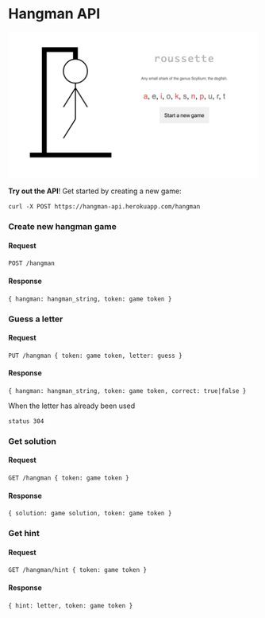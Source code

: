 # Hangman API

![Hangman](hangman.png)


**Try out the API**! Get started by creating a new game:

```
curl -X POST https://hangman-api.herokuapp.com/hangman

```

### Create new hangman game

#### Request

```
POST /hangman
```

#### Response

```
{ hangman: hangman_string, token: game token }
```

### Guess a letter

#### Request

```
PUT /hangman { token: game token, letter: guess }
```

#### Response

```
{ hangman: hangman_string, token: game token, correct: true|false }
```

When the letter has already been used

```
status 304
```

### Get solution

#### Request

```
GET /hangman { token: game token }
```
#### Response
```
{ solution: game solution, token: game token }
```
### Get hint

#### Request

```
GET /hangman/hint { token: game token }
```

#### Response

```
{ hint: letter, token: game token }
```


